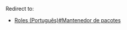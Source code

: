 Redirect to:

*   [Roles (Português)#Mantenedor de pacotes](/index.php/Roles_(Portugu%C3%AAs)#Mantenedor_de_pacotes "Roles (Português)")
